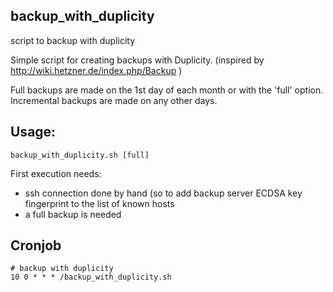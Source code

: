 ## backup_with_duplicity
script to backup with duplicity



Simple script for creating backups with Duplicity.
(inspired by http://wiki.hetzner.de/index.php/Backup )

Full backups are made on the 1st day of each month or with the 'full' option.
Incremental backups are made on any other days.

## Usage:

```
backup_with_duplicity.sh [full]
```

First execution needs:

* ssh connection done by hand (so to add backup server ECDSA key fingerprint to the list of known hosts
* a full backup is needed


## Cronjob

```
# backup with duplicity
10 0 * * * /backup_with_duplicity.sh 
```
